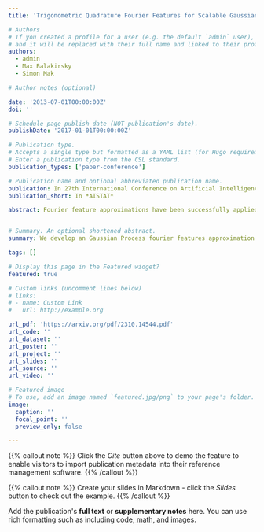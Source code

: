 ```yaml
---
title: 'Trigonometric Quadrature Fourier Features for Scalable Gaussian Process Regression'

# Authors
# If you created a profile for a user (e.g. the default `admin` user), write the username (folder name) here
# and it will be replaced with their full name and linked to their profile.
authors:
  - admin
  - Max Balakirsky
  - Simon Mak

# Author notes (optional)

date: '2013-07-01T00:00:00Z'
doi: ''

# Schedule page publish date (NOT publication's date).
publishDate: '2017-01-01T00:00:00Z'

# Publication type.
# Accepts a single type but formatted as a YAML list (for Hugo requirements).
# Enter a publication type from the CSL standard.
publication_types: ['paper-conference']

# Publication name and optional abbreviated publication name.
publication: In 27th International Conference on Artificial Intelligence and Statistics
publication_short: In *AISTAT*

abstract: Fourier feature approximations have been successfully applied in the literature for scalable Gaussian Process (GP) regression. In particular, Quadrature Fourier Features (QFF) derived from Gaussian quadrature rules have gained popularity in recent years due to their improved approximation accuracy and better calibrated uncertainty estimates compared to Random Fourier Feature (RFF) methods. However, a key limitation of QFF is that its performance can suffer from well-known pathologies related to highly oscillatory quadrature, resulting in mediocre approximation with limited features. We address this critical issue via a new Trigonometric Quadrature Fourier Feature (TQFF) method, which uses a novel non-Gaussian quadrature rule specifically tailored for the desired Fourier transform. We derive an exact quadrature rule for TQFF, along with kernel approximation error bounds for the resulting feature map. We then demonstrate the improved performance of our method over RFF and Gaussian QFF in a suite of numerical experiments and applications, and show the TQFF enjoys accurate GP approximations over a broad range of length-scales using fewer features.


# Summary. An optional shortened abstract.
summary: We develop an Gaussian Process fourier features approximation using a custom quadrature rule targeted at the trignometric form of the kernel function's spectral form. Error analysis shows superior approximation performance relative to Random and Gaussian quadrature fourier feature method. 

tags: []

# Display this page in the Featured widget?
featured: true

# Custom links (uncomment lines below)
# links:
# - name: Custom Link
#   url: http://example.org

url_pdf: 'https://arxiv.org/pdf/2310.14544.pdf'
url_code: ''
url_dataset: ''
url_poster: ''
url_project: ''
url_slides: ''
url_source: ''
url_video: ''

# Featured image
# To use, add an image named `featured.jpg/png` to your page's folder.
image:
  caption: ''
  focal_point: ''
  preview_only: false

---
```


{{% callout note %}}
Click the _Cite_ button above to demo the feature to enable visitors to import publication metadata into their reference management software.
{{% /callout %}}

{{% callout note %}}
Create your slides in Markdown - click the _Slides_ button to check out the example.
{{% /callout %}}

Add the publication's **full text** or **supplementary notes** here. You can use rich formatting such as including [code, math, and images](https://docs.hugoblox.com/content/writing-markdown-latex/).
